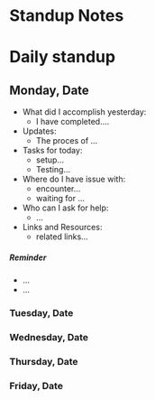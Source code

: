 # Standup Notes

# Daily standup
## Monday, Date
* What did I accomplish yesterday:
  * I have completed....
* Updates:
  * The proces of ...  
* Tasks for today:
  * setup...
  * Testing...
* Where do I have issue with:
  * encounter...
  * waiting for ...
* Who can I ask for help:
  * ...
* Links and Resources:
  * related links...
##### Reminder
  * ...
  * ...


### Tuesday, Date

### Wednesday, Date

### Thursday, Date

### Friday, Date
